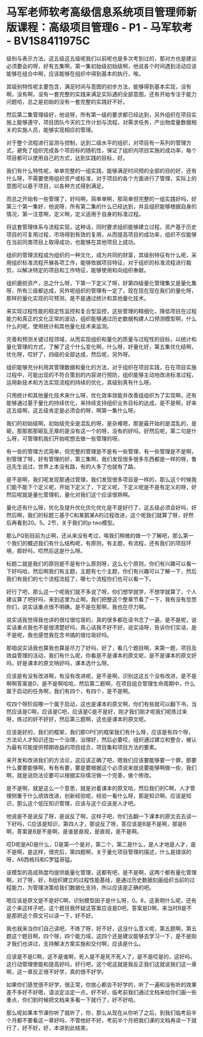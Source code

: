 # 马军老师软考高级信息系统项目管理师新版课程：高级项目管理6 - P1 - 马军软考 - BV1S8411975C

级别与表示方法，这五级这五级呢我们以前呢也是多次考到过的，那对方也是建议必须要会的呀，好有五集啊，第一集初始级初始级啊，他说各个时间遇到活动应该能够在组合中啊，应该能够在组织中得到基本的执行，唉。

其级别特性呢主要包含，满足时间与意图的初步方法，能够得到基本实现，没有啊，没有啊，没有一套完整的实践来满足实际遇的全部意图，还有开始专注于能力问题哈，总之是初始的没有一套完整的实践好不好。

然后第二集管理级好，他说呀，所有第一级的要求都已经达到，另外组织在项目实施上能够遵守，项目团队今天的工作计划与流程，对需求任务，产出物度量数据相关的实施人员，能够实现相应的管理。

对于整个流程进行监测与控制，达到二级水平的组织，对项目有一系列的管理方式，避免了组织完成各个项目标的随机性，保证了组织内项目实施的成功率，每个项目都可以使用自己的方式，达到实践的目标，好。

我们有什么特性呢，单单完整的一组实践，能够满足时间预的全部的目的好，还有什么呀，不需要使用组织资产或标准，对于项目的各个方面进行了管理，实际上的意图可以基于项目，以各种方式得到满足。

而总之开始有一些管理了，好吗啊，简单单啊，那简单但完整的一组实践好吗，好第三个第一集好，他说呀，所有第二集的什么已经达到，并且组织能够根据自身的情况，第一注意啊，定义啊，定义适用于自身的标准过程。

将这套管理体系与流程实现，这种话，同时要求组织能够建立过程，资产基于历史项目的可复用过程，市场得到有效的复用，从而提高项目的成功率，组织不仅能够在当前同类项目上取得成功，也能够在其他项目上成功。

组织的管理流程成为组织的一种文化，成为共同的财富，其级别特征有什么呢，采用组织标准流程开展各项工作，能够依据项目特征，对于组织的标准流程进行裁剪，以解决特定的项目和工作特征，能够使用和向组织奉献。

组织磨损资产，总之什么呀，下第一下定义了呀，好第四级量化管理集又是量化集呀，所有三级都达成，另外呢组织的管理有一定了，现在现在现在我们的量化呀，那样的量化实现的可预测，是不是通过统计和其他量化技术。

来实现过程性能的稳定性监控和复合型监控，这些管理的精细化，降低项目在过程能力和真正的文化正常的波动，组织能够通过历史数据构建人口预测模型啊，什么什么的呢，使用统计和其他量化技术来监测。

完善和预测关键过程领域，从而实现组织和量化的质量与过程性的目标，以统计和量化管理的方式，了解了这个什么变化啊，什么呀，好量化好，第五集优化结啊，优化呀，哎好了，四级的全部达成，然后呢，另外呀。

组织能够充分利用其管理数据和量化的方法，对于组织在项目实践，在在项目实施过程中，可能出现的不符合策划的内容进行预防，组织能够主动地改进标准过程，运用新技术和方法实现流程的持续的优化，其级别真有什么呀。

只用统计和其他量化技术来什么呀，优化效率效能并改善组组织为了实现啊，还有能够通过基于量化的持续优化，来持续支持组织业务目标的达成，是不是啊，好来这五级啊，这五级肯定是必须会的呀，啊第一集什么呀。

我们的初始级啊，初始级完全是混乱的呀，是杂难嗯，那是最开始的是混乱的，是砸，那那那那砸乱无章的是没有这一个的呀，没有的好吗，好然后呢，第二句是什么呀，可管理机我们开始呢想去做一些管理的呀。

有一些的管理方式简单，但完整的管理是不是有一些管理，有一些管理是不是啊，别管理了呀，好有管理的好，第三集啊，我们发现很多很多东西都是一样的呀，鲁迅先生说过，世界上本没有路，有的人多了也就有了路。

是不是啊，我们呢发现那通过管理，我们发现很多项目是一样的，那么这个时候我们能不能下个定义呢，开始下定义了，下定义呢，下定义呢是不是有定义的呀，好然后呢就是量化管理机，量化对我们这个应该很熟啊。

量化还有什么呀，优化及提升优化优化优化是不是好行了，这五级必须会好吗，好然后啊，我们的标题三基于C和某鹅某A的过程改进，这个呢我们就算了呀，好然后再看到20。5。2节，关于我们的p two模型。

那么PQ到目前为止啊，还从来没有考过，唉我们稍微的做一个了解吧，那么第一个我们的概述我们有什么结构呢，有原则，有主题，有流程，还有我们的项目环境，那好吗，哎然后这是什么呀。

标题二就是我们的原则是不是有什么原则呀，这么七个原则，你们有兴趣可以看一下好吗哈，然后啊我们有主题，主题有七个主题，你们有兴趣可以了解一下，然后我们有我们的七个流程流程了，哪七个流程你们也可以看一下。

好行了吧，那么这一个呢我们就不多说了呀，你们想学就学，不想学就算了，个人建议算了吧好吗，来到这里为止啊，我们把整这个整章节看了一下，我有没有忽悠你们，说实话重点很不明确，是不是在那啊，我也在尽力啊。

说实话我觉得我也讲的很垃很垃圾的，真的很多都在读书念了一遍，是不是呢，说实话重点我也不是很清楚好吗，真心话我不好不好，说实话呀，告诉你们实话，是不是呢，我也感觉我在念书搞的很垃圾好吗。

那咱说实话我也算我也算是尽力了好吗，好了，看几个题目啊，来第一题，项目及效益管理的活动，我们有什么呢，你看是不是课本的原文呢，是不是课本的原文好吗，好是课本的原文呐好吗，课本选什么呀。

应该是有没有改进啊，有没有改进呢，是不是啊，识别这这五个没有改进，是不是啊啊答案是D，是不是啊哈哈，然后第二题啊，在项目组合管理生命周期中，什么属于启动的任务啊，我们有四个，有四个，是不是啊。

哎四个呀阶段哪一个属于启动，这也是课本的原文啊，你们有些就可以翻下书，当然应该是C啊，应该是C吧，应该是C是不是好，刚才我们刚才呢我们呢练过来呀，练过的好不好好，然后第三题啊，这也是课本的原文呢。

应该是好的，我们的框架，我们那OP们的框架我们有什么呀，应该是有四个呀，方法论人才知识还加一个治理，治理好，然后必要哎，组织通过建立和整合，被认为最有可能提供预期收益的项目组合，项目集和项目方法的要素。

来开发和改进我们的方法论，这应该正确了吧，嗯我们应该要能够要一个罪，那要什么要要能够啊，有有有要，要是要根据这个必须说来就说要能够啊做一些，我们啊，就是说防法论要可以根据实际情况做一个完善，做个修改。

是不是啊，就是这么一个意思，就是对着课本的原文哈，然后我们的C啊，人才管理侧重于什么绩效改进，创新经验呢，经验一看什么呀，那是知识啊，应该是知识，那么这个低压知识管理，应该与这个应该是人才吧。

他说是不是说反了呀，是说反了啊，这样子吧，你们去翻一下课本的原文去去读一下好吗，C应该是知识，第四人才，那说反了呀，答应该是B是不是啊，那是B啊，答案是B是不是啊，是谁是直视，是直视，是不是啊。

哎D呢是AD是什么，D是第一个是对，第二个，第二是什么，是人才地是人才，是不是啊，是这样，很完后，第四题啊，关于量化项目管理的描述，什么是错误的呀，A6西格玛和C罗猛哥猛。

该模型的高成熟度均提供能量化管理，这都有吧，是不是啊，这两个都有量化管理啊，对了呀，好，B组织建立的过程性能基线，是通过历史数据刻画组织当前的过程能力，为管理决策给我们数据化支持，所以应该是正确的吧。

嗯应该是原文是不是好C啊，识别模型因子是什么呀，0。8，这表明什么呢，还有这个来这样子吧，这个题目我怀疑这答案应该是D吧，答案是D啊，来当时B是不是那把这个原文可以读一下，好不好。

我也我来当你们自己读吧，不练了呀，好不好，这没什么意义呢，第五题啊，第五题这个题目啊，四个呀，四个能力域，这四个还是建议能够去学习一下，是不是刚才我们也讲过，支持解决方案实施和交付啊，应该是什么。

应该是不是C啊，这不是谁啊，死人是不是死不死人了，是不是哎是的，这好吗，这行动管理使能和提高好吗，好行吧，这个呢这就是我反正我们这就说我们这一章啊，这一章反正很不好学，真的很不好学。

如果你们感觉很不好学，很正常，你放心都会不好学的，听了一遍和没有听的效果差不多好不好嗯，请淡定淡定一点，好不好，临考前我们通过文档来给你们画一些重点，你们到时候把文档来多看一下就行了，好不好哈。

那么呢如果本节课你听了就听了，你，那么从现在从你听了之后，到我们临考前半个月都不要看这一章好吗，不管他好不好，考前半个月把我们课的文档再读一下就行了，好不好，好，本讲到此结束。

